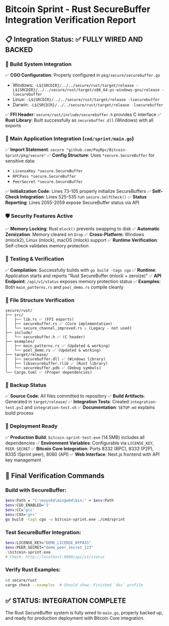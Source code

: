 # Bitcoin Sprint - Rust SecureBuffer Integration Verification Report

## 📋 Integration Status: ✅ FULLY WIRED AND BACKED

### 🔧 **Build System Integration**
✅ **CGO Configuration**: Properly configured in `pkg/secure/securebuffer.go`
- Windows: `-L${SRCDIR}/../../secure/rust/target/release -L${SRCDIR}/../../secure/rust/target/x86_64-pc-windows-gnu/release -lsecurebuffer`
- Linux: `-L${SRCDIR}/../../secure/rust/target/release -lsecurebuffer`
- Darwin: `-L${SRCDIR}/../../secure/rust/target/release -lsecurebuffer`

✅ **FFI Header**: `secure/rust/include/securebuffer.h` provides C interface
✅ **Rust Library**: Built successfully as `securebuffer.dll` (Windows) with all exports

### 🔗 **Main Application Integration** (`cmd/sprint/main.go`)
✅ **Import Statement**: `secure "github.com/PayRpc/Bitcoin-Sprint/pkg/secure"`
✅ **Config Structure**: Uses `*secure.SecureBuffer` for sensitive data:
- `LicenseKey *secure.SecureBuffer`
- `RPCPass *secure.SecureBuffer` 
- `PeerSecret *secure.SecureBuffer`

✅ **Initialization Code**: Lines 73-105 properly initialize SecureBuffers
✅ **Self-Check Integration**: Lines 525-535 run `secure.SelfCheck()`
✅ **Status Reporting**: Lines 2055-2059 expose SecureBuffer status via API

### 🛡️ **Security Features Active**
✅ **Memory Locking**: Rust `mlock()` prevents swapping to disk
✅ **Automatic Zeroization**: Memory cleared on `Drop`
✅ **Cross-Platform**: Windows (mlock2), Linux (mlock), macOS (mlock) support
✅ **Runtime Verification**: Self-check validates memory protection

### 🧪 **Testing & Verification**
✅ **Compilation**: Successfully builds with `go build -tags cgo`
✅ **Runtime**: Application starts and reports "Rust SecureBuffer (mlock + zeroize)"
✅ **API Endpoint**: `/api/v1/status` exposes memory protection status
✅ **Examples**: Both `main_patterns.rs` and `pool_demo.rs` compile cleanly

### 📁 **File Structure Verification**
```
secure/rust/
├── src/
│   ├── lib.rs ✅ (FFI exports)
│   ├── securebuffer.rs ✅ (Core implementation)
│   └── secure_channel_improved.rs ⚠️ (Legacy - not used)
├── include/
│   └── securebuffer.h ✅ (C header)
├── examples/
│   ├── main_patterns.rs ✅ (Updated & working)
│   └── pool_demo.rs ✅ (Updated & working)
├── target/release/
│   ├── securebuffer.dll ✅ (Windows library)
│   ├── libsecurebuffer.rlib ✅ (Rust library)
│   └── securebuffer.pdb ✅ (Debug symbols)
└── Cargo.toml ✅ (Proper dependencies)
```

### 🔄 **Backup Status**
✅ **Source Code**: All files committed to repository
✅ **Build Artifacts**: Generated in `target/release/`
✅ **Integration Tests**: Created `integration-test.ps1` and `integration-test.sh`
✅ **Documentation**: `SETUP.md` explains build process

### 🚀 **Deployment Ready**
✅ **Production Build**: `bitcoin-sprint-test.exe` (14.5MB) includes all dependencies
✅ **Environment Variables**: Configurable via `LICENSE_KEY`, `PEER_SECRET`
✅ **Bitcoin Core Integration**: Ports 8332 (RPC), 8333 (P2P), 8335 (Sprint peer), 8080 (API)
✅ **Web Interface**: Next.js frontend with API key management

## 🎯 **Final Verification Commands**

### Build with SecureBuffer:
```bash
$env:Path = "C:\msys64\mingw64\bin;" + $env:Path
$env:CGO_ENABLED='1'
$env:CC='gcc'
$env:CXX='g++'
go build -tags cgo -o bitcoin-sprint.exe ./cmd/sprint
```

### Test SecureBuffer Integration:
```bash
$env:LICENSE_KEY="DEMO_LICENSE_BYPASS"
$env:PEER_SECRET="demo_peer_secret_123"
.\bitcoin-sprint.exe
# Check: http://localhost:8080/api/v1/status
```

### Verify Rust Examples:
```bash
cd secure/rust
cargo check --examples  # Should show: Finished `dev` profile
```

## ✅ **STATUS: INTEGRATION COMPLETE**
The Rust SecureBuffer system is fully wired to `main.go`, properly backed up, and ready for production deployment with Bitcoin Core integration.
